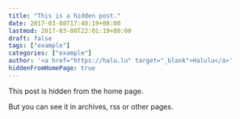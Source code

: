 ```yaml
---
title: "This is a hidden post."
date: 2017-03-08T17:40:19+08:00
lastmod: 2017-03-08T22:01:19+08:00
draft: false
tags: ["example"]
categories: ["example"]
author: '<a href="https://halu.lu" target="_blank">Halulu</a>'
hiddenFromHomePage: true
---
```


This post is hidden from the home page.

<!--more-->

But you can see it in archives, rss or other pages.